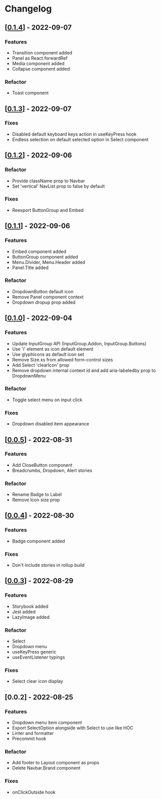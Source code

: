 # Changelog

## [[0.1.4](https://github.com/NilFoundation/react-components/compare/v0.1.3...v0.1.4)] - 2022-09-07
### Features
- Transition component added
- Panel as React.forwardRef
- Media component added
- Collapse component added

### Refactor
- Toast component

## [[0.1.3](https://github.com/NilFoundation/react-components/compare/v0.1.2...v0.1.3)] - 2022-09-07
### Fixes
- Disabled default keyboard keys action in useKeyPress hook
- Endless selection on default selected option in Select component

## [[0.1.2](https://github.com/NilFoundation/react-components/compare/v0.1.1...v0.1.2)] - 2022-09-06
### Refactor
- Provide className prop to Navbar
- Set 'vertical' NavList prop to false by default

### Fixes
- Reexport ButtonGroup and Embed

## [[0.1.1](https://github.com/NilFoundation/react-components/compare/v0.1.0...v0.1.1)] - 2022-09-06
### Features
- Embed component added
- ButtonGroup component added
- Menu.Divider, Menu.Header added
- Panel.Title added

### Refactor
- DropdownButton default icon
- Remove Panel component context
- Dropdown dropup prop added

## [[0.1.0](https://github.com/NilFoundation/react-components/compare/v0.0.5...v0.1.0)] - 2022-09-04
### Features
- Update InputGroup API (InputGroup.Addon, InputGroup.Buttons)
- Use 'i' element as icon default element
- Use glyphicons as default icon set
- Remove Size.xs from allowed form-control sizes
- Add Select 'clearIcon' prop
- Remove dropdown internal context id and add aria-labeledby prop to DropdownMenu

### Refactor
- Toggle select menu on input click

### Fixes
- Dropdown disabled item appearance

## [[0.0.5](https://github.com/NilFoundation/react-components/compare/v0.0.4...v0.0.5)] - 2022-08-31
### Features
- Add CloseButton component
- Breadcrumbs, Dropdown, Alert stories

### Refactor
- Rename Badge to Label
- Remove Icon size prop

## [[0.0.4](https://github.com/NilFoundation/react-components/compare/v0.0.3...v0.0.4)] - 2022-08-30
### Features
- Badge component added

### Fixes
- Don't include stories in rollup build

## [[0.0.3](https://github.com/NilFoundation/react-components/compare/v0.0.2...v0.0.3)] - 2022-08-29
### Features
- Storybook added
- Jest added
- LazyImage added

### Refactor
- Select
- Dropdown menu
- useKeyPress generic
- useEventListener typings

### Fixes
- Select clear icon display

## [0.0.2] - 2022-08-25
### Features
- Dropdown menu item component
- Export SelectOption alongside with Select to use like HOC
- Linter and formatter
- Precommit hook

### Refactor
- Add footer to Layout component as props
- Delete Navbar.Brand component

### Fixes
- onClickOutside hook
